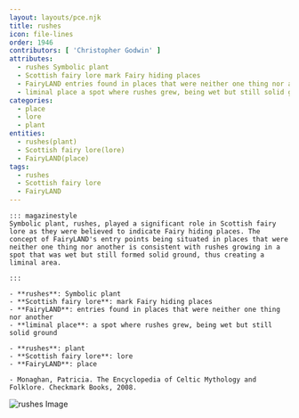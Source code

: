 ```yaml
---
layout: layouts/pce.njk
title: rushes
icon: file-lines
order: 1946
contributors: [ 'Christopher Godwin' ]
attributes:
  - rushes Symbolic plant
  - Scottish fairy lore mark Fairy hiding places
  - FairyLAND entries found in places that were neither one thing nor another
  - liminal place a spot where rushes grew, being wet but still solid ground
categories:
  - place
  - lore
  - plant
entities:
  - rushes(plant)
  - Scottish fairy lore(lore)
  - FairyLAND(place)
tags:
  - rushes
  - Scottish fairy lore
  - FairyLAND
---
```

``` tab [group1:Info]
::: magazinestyle
Symbolic plant, rushes, played a significant role in Scottish fairy lore as they were believed to indicate Fairy hiding places. The concept of FairyLAND's entry points being situated in places that were neither one thing nor another is consistent with rushes growing in a spot that was wet but still formed solid ground, thus creating a liminal area.

:::
```
``` tab [group1:Attributes]
- **rushes**: Symbolic plant
- **Scottish fairy lore**: mark Fairy hiding places
- **FairyLAND**: entries found in places that were neither one thing nor another
- **liminal place**: a spot where rushes grew, being wet but still solid ground
```
``` tab [group1:Entities]
- **rushes**: plant
- **Scottish fairy lore**: lore
- **FairyLAND**: place
```
``` tab [group1:Sources]
- Monaghan, Patricia. The Encyclopedia of Celtic Mythology and Folklore. Checkmark Books, 2008.
```
![rushes Image]([None])
